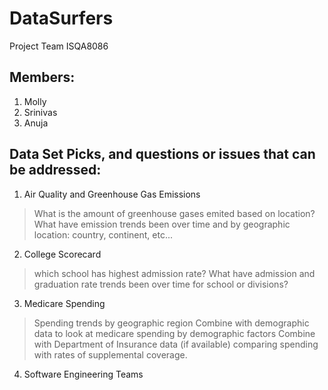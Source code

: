 # DataSurfers
Project Team ISQA8086

## Members:
1. Molly 
2. Srinivas
3. Anuja

## Data Set Picks, and questions or issues that can be addressed:
1. Air Quality and Greenhouse Gas Emissions
>  What is the amount of greenhouse gases emited based on location?
>  What have emission trends been over time and by geographic location: country, continent, etc...
  
2. College Scorecard
> which school has highest admission rate?
> What have admission and graduation rate trends been over time for school or divisions?

3. Medicare Spending
> Spending trends by geographic region
> Combine with demographic data to look at medicare spending by demographic factors
> Combine with Department of Insurance data (if available) comparing spending with rates of supplemental coverage.

4. Software Engineering Teams

